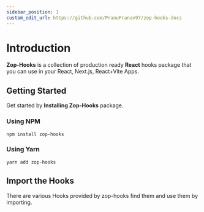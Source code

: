 ```yaml
---
sidebar_position: 1
custom_edit_url: https://github.com/PranuPranav97/zop-hooks-docs
---
```


# Introduction

**Zop-Hooks** is a collection of production ready **React** hooks package that you can use in your React, Next.js, React+Vite Apps.

## Getting Started

Get started by **Installing Zop-Hooks** package.

### Using NPM

```shell
npm install zop-hooks
```

### Using Yarn

```shell
yarn add zop-hooks
```

## Import the Hooks

There are various Hooks provided by zop-hooks find them and use them by importing.
